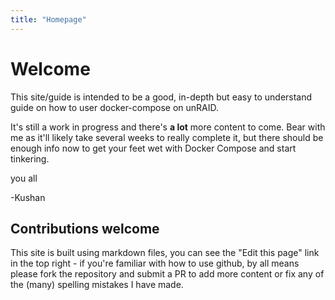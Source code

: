 ```yaml
---
title: "Homepage"
---
```


# Welcome

This site/guide is intended to be a good, in-depth but easy to understand guide on how to user docker-compose on unRAID. 

It's still a work in progress and there's **a lot** more content to come. Bear with me as it'll likely take several weeks to really complete it, but there should be enough info now to get your feet wet with Docker Compose and start tinkering.

<i class="fas fa-heart"></i> you all

-Kushan

## Contributions welcome

This site is built using markdown files, you can see the "Edit this page" link in the top right - if you're familiar with how to use github, by all means please fork the repository and submit a PR to add more content or fix any of the (many) spelling mistakes I have made. 